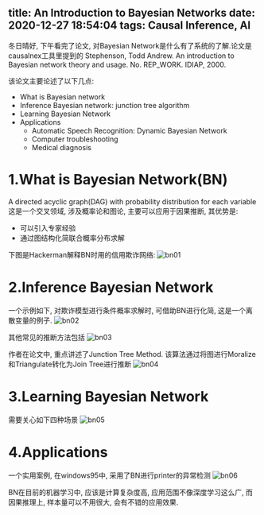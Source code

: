 title: An Introduction to Bayesian Networks
date: 2020-12-27 18:54:04
tags: Causal Inference, AI
---

冬日晴好, 下午看完了论文, 对Bayesian Network是什么有了系统的了解.论文是causalnex工具里提到的
Stephenson, Todd Andrew. An introduction to Bayesian network theory and usage. No. REP_WORK. IDIAP, 2000.

该论文主要论述了以下几点:
+ What is Bayesian network
+ Inference Bayesian network: junction tree algorithm
+ Learning Bayesian Network
+ Applications
	+ Automatic Speech Recognition: Dynamic Bayesian Network
	+ Computer troubleshooting
	+ Medical diagnosis


<!--more-->

# 1.What is Bayesian Network(BN)
A directed acyclic graph(DAG) with probability distribution for each variable
这是一个交叉领域, 涉及概率论和图论, 主要可以应用于因果推断, 其优势是:
+ 可以引入专家经验
+ 通过图结构化简联合概率分布求解

下图是Hackerman解释BN时用的信用欺诈网络:
![bn01](https://wx4.sinaimg.cn/mw690/761b7938ly1gm2s0q7nz4j20mk0i4n0b.jpg "An Example")


# 2.Inference Bayesian Network
一个示例如下, 对欺诈模型进行条件概率求解时, 可借助BN进行化简, 这是一个离散变量的例子.
![bn02](https://wx4.sinaimg.cn/mw690/761b7938ly1gm2s0u4vcdj21ek0njn4d.jpg)

其他常见的推断方法包括
![bn03](https://wx3.sinaimg.cn/mw690/761b7938ly1gm2s0ye16fj21ch0kf0vd.jpg)

作者在论文中, 重点讲述了Junction Tree Method. 该算法通过将图进行Moralize和Triangulate转化为Join Tree进行推断
![bn04](https://wx2.sinaimg.cn/mw690/761b7938ly1gm2s12i6w8j21dh0s6wm4.jpg)


# 3.Learning Bayesian Network
需要关心如下四种场景
![bn05](https://wx4.sinaimg.cn/mw690/761b7938ly1gm2s163l7ej20yf0cujup.jpg)


# 4.Applications
一个实用案例, 在windows95中, 采用了BN进行printer的异常检测
![bn06](https://wx3.sinaimg.cn/mw690/761b7938ly1gm2s1ii2rmj20x90lc46s.jpg)


BN在目前的机器学习中, 应该是计算复杂度高, 应用范围不像深度学习这么广, 而因果推理上, 样本量可以不用很大, 会有不错的应用效果.



